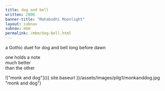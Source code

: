 ```yaml
---
title: dog and bell
written: 2006
banner-title: "Mahabodhi Moonlight" 
layout: subnav
subnav: mbm
permalink: /mbm/dog-bell.html
---
```


<div class="poem">
a Gothic duet  
for dog and bell  
long before dawn  
 
one holds a note  
much better  
than the other
</div>

!["monk and dog"]({{ site.baseurl }}/assets/images/pilg1/monkanddog.jpg "monk and dog")
